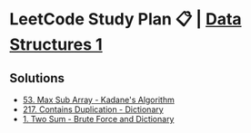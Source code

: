 # LeetCode Study Plan 📋 | [Data Structures 1](https://leetcode.com/study-plan/data-structure/)

## Solutions 
- [53. Max Sub Array - Kadane's Algorithm](https://github.com/Alimov-8/leetcode-solutions/blob/master/Data%20Structure%201/53_Maximum_Subarray.md#leetcode-53-max-sub-array)
- [217. Contains Duplication - Dictionary](https://github.com/Alimov-8/leetcode-solutions/blob/master/Data%20Structure%201/217_Contains_Duplicate.md#leetcode-217-contains-duplication)
- [1. Two Sum - Brute Force and Dictionary](https://github.com/Alimov-8/leetcode-solutions/blob/master/Data%20Structure%201/1_Two_Sum.md)
